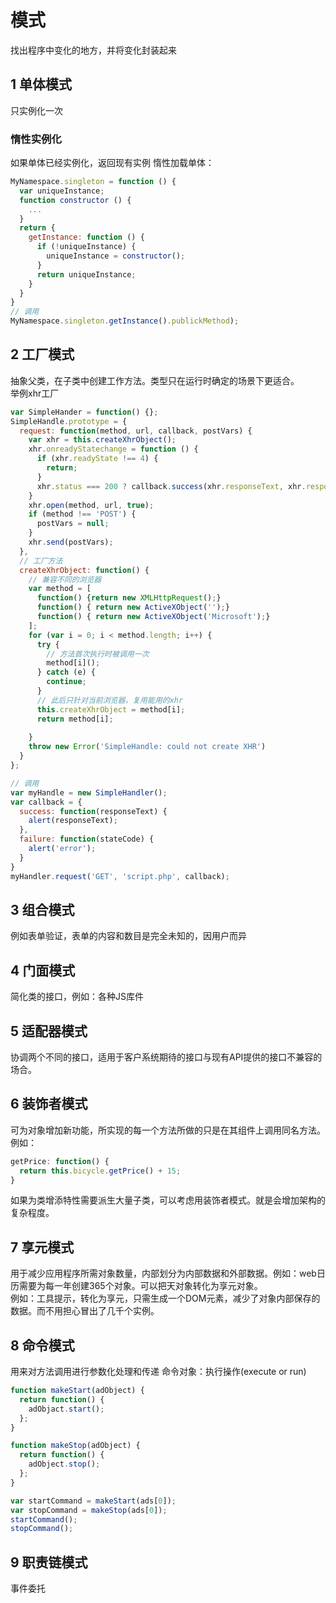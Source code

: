 
# 模式
找出程序中变化的地方，并将变化封装起来
## 1 单体模式
只实例化一次
### 惰性实例化
如果单体已经实例化，返回现有实例
惰性加载单体：
```js
MyNamespace.singleton = function () {
  var uniqueInstance;
  function constructor () {
    ...
  }
  return {
    getInstance: function () {
      if (!uniqueInstance) {
        uniqueInstance = constructor();
      }
      return uniqueInstance;
    }
  }
}
// 调用
MyNamespace.singleton.getInstance().publickMethod);
```
## 2 工厂模式
抽象父类，在子类中创建工作方法。类型只在运行时确定的场景下更适合。  
举例xhr工厂
```js
var SimpleHander = function() {};
SimpleHandle.prototype = {
  request: function(method, url, callback, postVars) {
    var xhr = this.createXhrObject();
    xhr.onreadyStatechange = function () {
      if (xhr.readyState !== 4) {
        return;
      }
      xhr.status === 200 ? callback.success(xhr.responseText, xhr.responseXML) : callback.failure(xhr.status);
    }
    xhr.open(method, url, true);
    if (method !== 'POST') {
      postVars = null;
    }
    xhr.send(postVars);
  },
  // 工厂方法
  createXhrObject: function() {
    // 兼容不同的浏览器
    var method = [
      function() {return new XMLHttpRequest();}
      function() { return new ActiveXObject('');}
      function() { return new ActiveXObject('Microsoft');}
    ];
    for (var i = 0; i < method.length; i++) {
      try {
        // 方法首次执行时被调用一次
        method[i]();
      } catch (e) {
        continue;
      }
      // 此后只针对当前浏览器，复用能用的xhr
      this.createXhrObject = method[i];
      return method[i];
      
    }
    throw new Error('SimpleHandle: could not create XHR')
  }
};

// 调用
var myHandle = new SimpleHandler();
var callback = {
  success: function(responseText) {
    alert(responseText);
  },
  failure: function(stateCode) {
    alert('error');
  }
}
myHandler.request('GET', 'script.php', callback);
```

## 3 组合模式
例如表单验证，表单的内容和数目是完全未知的，因用户而异
## 4 门面模式
简化类的接口，例如：各种JS库件
## 5 适配器模式
协调两个不同的接口，适用于客户系统期待的接口与现有API提供的接口不兼容的场合。

## 6 装饰者模式
可为对象增加新功能，所实现的每一个方法所做的只是在其组件上调用同名方法。  例如：
```js
getPrice: function() {
  return this.bicycle.getPrice() + 15;
}
```
如果为类增添特性需要派生大量子类，可以考虑用装饰者模式。就是会增加架构的复杂程度。

## 7 享元模式
用于减少应用程序所需对象数量，内部划分为内部数据和外部数据。例如：web日历需要为每一年创建365个对象。可以把天对象转化为享元对象。  
例如：工具提示，转化为享元，只需生成一个DOM元素，减少了对象内部保存的数据。而不用担心冒出了几千个实例。

## 8 命令模式
用来对方法调用进行参数化处理和传递
命令对象：执行操作(execute or run)
```js
function makeStart(adObject) {
  return function() {
    adObjact.start();
  };
}

function makeStop(adObject) {
  return function() {
    adObject.stop();
  };
}

var startCommand = makeStart(ads[0]);
var stopCommand = makeStop(ads[0]);
startCommand();
stopCommand();

```

## 9 职责链模式
事件委托
